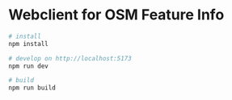 # Webclient for OSM Feature Info

```sh
# install
npm install

# develop on http://localhost:5173
npm run dev

# build
npm run build
```
